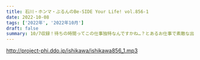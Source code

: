 ```yaml
---
title: 石川・ホンマ・ぶるんのBe-SIDE Your Life! vol.856-1
date: 2022-10-08
tags: ['2022年', '2022年10月']
draft: false
summary: 10/7収録！待ちの時間ってこの仕事独特なんですかね…？とあるお仕事で素敵な出会いがあったそうです！
---
```


http://project-phi.ddo.jp/ishikawa/ishikawa856_1.mp3
